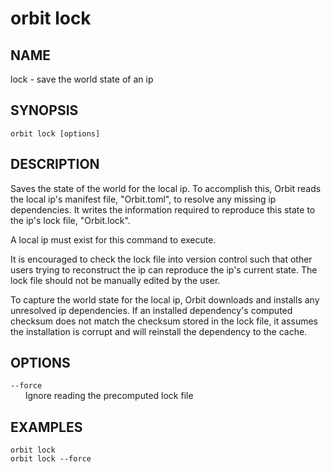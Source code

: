 # __orbit lock__

## __NAME__

lock - save the world state of an ip

## __SYNOPSIS__

```
orbit lock [options]
```

## __DESCRIPTION__

Saves the state of the world for the local ip. To accomplish this, Orbit reads
the local ip's manifest file, "Orbit.toml", to resolve any missing ip 
dependencies. It writes the information required to reproduce this state to 
the ip's lock file, "Orbit.lock".

A local ip must exist for this command to execute.

It is encouraged to check the lock file into version control such that other
users trying to reconstruct the ip can reproduce the ip's current state. The 
lock file should not be manually edited by the user.

To capture the world state for the local ip, Orbit downloads and installs any
unresolved ip dependencies. If an installed dependency's computed checksum 
does not match the checksum stored in the lock file, it assumes the 
installation is corrupt and will reinstall the dependency to the cache.

## __OPTIONS__

`--force`  
      Ignore reading the precomputed lock file

## __EXAMPLES__

```
orbit lock
orbit lock --force
```

